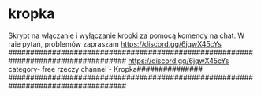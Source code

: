 # kropka
Skrypt na włączanie i wyłączanie kropki za pomocą komendy na chat. W raie pytań, problemów zapraszam https://discord.gg/6jqwX45cYs
###################################################################################
https://discord.gg/6jqwX45cYs category- free rzeczy channel - Kropka###############
###################################################################################
